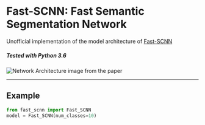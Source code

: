 # Fast-SCNN: Fast Semantic Segmentation Network 
Unofficial implementation of the model architecture of [Fast-SCNN](https://arxiv.org/abs/1902.04502)

##### Tested with Python 3.6

![Network Architecture image from the paper](figures/fast_scnn.png)


------------------



## Example

```python
from fast_scnn import Fast_SCNN
model = Fast_SCNN(num_classes=10)
```